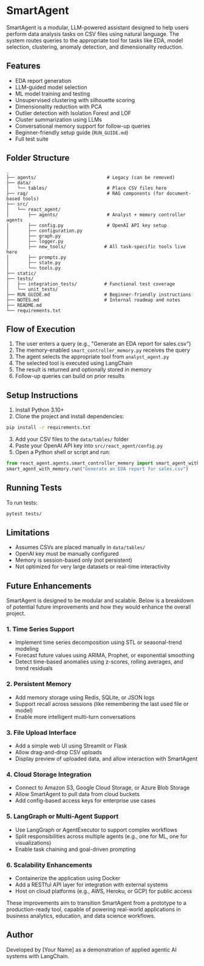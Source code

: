 # SmartAgent

SmartAgent is a modular, LLM-powered assistant designed to help users perform data analysis tasks on CSV files using natural language. The system routes queries to the appropriate tool for tasks like EDA, model selection, clustering, anomaly detection, and dimensionality reduction.

## Features

- EDA report generation
- LLM-guided model selection
- ML model training and testing
- Unsupervised clustering with silhouette scoring
- Dimensionality reduction with PCA
- Outlier detection with Isolation Forest and LOF
- Cluster summarization using LLMs
- Conversational memory support for follow-up queries
- Beginner-friendly setup guide (`RUN_GUIDE.md`)
- Full test suite

## Folder Structure

```
.
├── agents/                          # Legacy (can be removed)
├── data/
│   └── tables/                      # Place CSV files here
├── rag/                             # RAG components (for document-based tools)
├── src/
│   └── react_agent/
│       ├── agents/                  # Analyst + memory controller agents
│       ├── config.py                # OpenAI API key setup
│       ├── configuration.py
│       ├── graph.py
│       ├── logger.py
│       ├── new_tools/              # All task-specific tools live here
│       ├── prompts.py
│       ├── state.py
│       └── tools.py
├── static/
├── tests/
│   ├── integration_tests/          # Functional test coverage
│   └── unit_tests/
├── RUN_GUIDE.md                    # Beginner-friendly instructions
├── NOTES.md                        # Internal roadmap and notes
├── README.md
└── requirements.txt
```

## Flow of Execution

1. The user enters a query (e.g., "Generate an EDA report for sales.csv")
2. The memory-enabled `smart_controller_memory.py` receives the query
3. The agent selects the appropriate tool from `analyst_agent.py`
4. The selected tool is executed using LangChain
5. The result is returned and optionally stored in memory
6. Follow-up queries can build on prior results

## Setup Instructions

1. Install Python 3.10+
2. Clone the project and install dependencies:
```bash
pip install -r requirements.txt
```
3. Add your CSV files to the `data/tables/` folder
4. Paste your OpenAI API key into `src/react_agent/config.py`
5. Open a Python shell or script and run:
```python
from react_agent.agents.smart_controller_memory import smart_agent_with_memory
smart_agent_with_memory.run("Generate an EDA report for sales.csv")
```

## Running Tests

To run tests:
```bash
pytest tests/
```

## Limitations

- Assumes CSVs are placed manually in `data/tables/`
- OpenAI key must be manually configured
- Memory is session-based only (not persistent)
- Not optimized for very large datasets or real-time interactivity

## Future Enhancements

SmartAgent is designed to be modular and scalable. Below is a breakdown of potential future improvements and how they would enhance the overall project.

### 1. Time Series Support
- Implement time series decomposition using STL or seasonal-trend modeling
- Forecast future values using ARIMA, Prophet, or exponential smoothing
- Detect time-based anomalies using z-scores, rolling averages, and trend residuals

### 2. Persistent Memory
- Add memory storage using Redis, SQLite, or JSON logs
- Support recall across sessions (like remembering the last used file or model)
- Enable more intelligent multi-turn conversations

### 3. File Upload Interface
- Add a simple web UI using Streamlit or Flask
- Allow drag-and-drop CSV uploads
- Display preview of uploaded data, and allow interaction with SmartAgent

### 4. Cloud Storage Integration
- Connect to Amazon S3, Google Cloud Storage, or Azure Blob Storage
- Allow SmartAgent to pull data from cloud buckets
- Add config-based access keys for enterprise use cases

### 5. LangGraph or Multi-Agent Support
- Use LangGraph or AgentExecutor to support complex workflows
- Split responsibilities across multiple agents (e.g., one for ML, one for visualizations)
- Enable task chaining and goal-driven prompting

### 6. Scalability Enhancements
- Containerize the application using Docker
- Add a RESTful API layer for integration with external systems
- Host on cloud platforms (e.g., AWS, Heroku, or GCP) for public access

These improvements aim to transition SmartAgent from a prototype to a production-ready tool, capable of powering real-world applications in business analytics, education, and data science workflows.
## Author

Developed by [Your Name] as a demonstration of applied agentic AI systems with LangChain.
